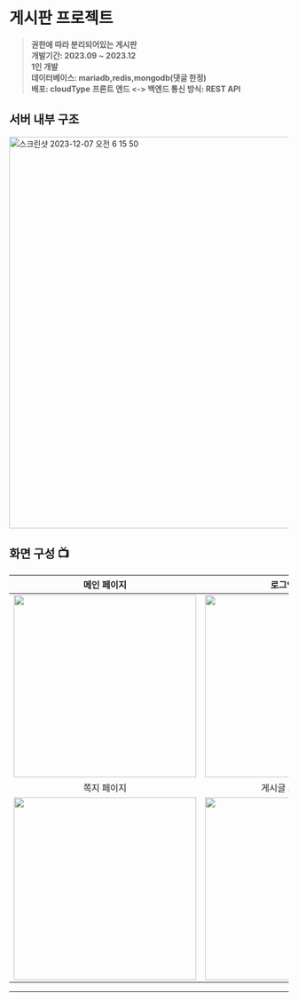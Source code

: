 # 게시판 프로젝트
> **권한에 따라 분리되어있는 게시판** <br/> **개발기간: 2023.09 ~ 2023.12** <br/> **1인 개발** <br/> **데이터베이스: mariadb,redis,mongodb(댓글 한정)**  <br/> **배포: cloudType**
> **프론트 앤드 <-> 백엔드 통신 방식: REST API** 
## 서버 내부 구조
<img width="706" alt="스크린샷 2023-12-07 오전 6 15 50" src="https://github.com/xron2626/recent-board-project/assets/133539339/9232e0ba-5fe7-41bb-98f8-ffbed6e1dc1c">


## 화면 구성 📺


|                       메인 페이지                        |                     로그인 페이지                      |
| :------------------------------------------------------: | :---------------------------------------------------------: |
| <img width="329" src="https://bit.ly/3GvlSxR"/>  | <img width="329" src="https://bit.ly/47ZZhG5"/> |
|                      쪽지 페이지                      |                       게시글 보기 페이지                       |
| <img width="329" src="https://bit.ly/3TdXp7T"/> | <img width="329" src="https://bit.ly/3NfneAM"/> |

---

